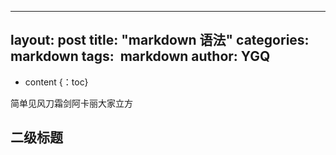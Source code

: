 ----
layout: post
title: "markdown 语法"
categories: markdown
tags:  markdown
author: YGQ
----
* content
{：toc}

简单见风刀霜剑阿卡丽大家立方





## 二级标题
